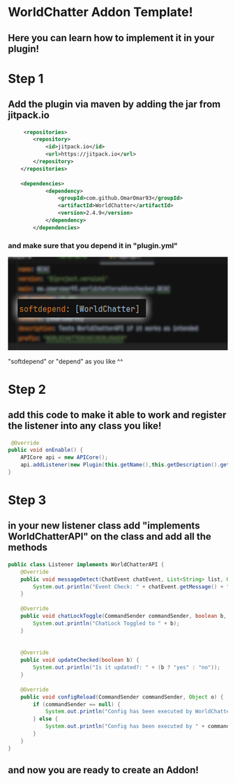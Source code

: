 # WorldChatter Addon Template!
## Here you can learn how to implement it in your plugin!

# Step 1
## Add the plugin via maven by adding the jar from jitpack.io
```xml
     <repositories>
		<repository>
		    <id>jitpack.io</id>
		    <url>https://jitpack.io</url>
		</repository>
	</repositories>

    <dependencies>
            <dependency>
                <groupId>com.github.OmarOmar93</groupId>
                <artifactId>WorldChatter</artifactId>
                <version>2.4.9</version>
            </dependency>
        </dependencies>
```
### and make sure that you depend it in "plugin.yml"
![pluginyml.png](pluginyml.png)

"softdepend" or "depend" as you like ^^

# Step 2
## add this code to make it able to work and register the listener into any class you like!
```java
 @Override
public void onEnable() {
    APICore api = new APICore();
    api.addListener(new Plugin(this.getName(),this.getDescription().getDescription(),this.getDescription().getAuthors()), new Listener());
}
```
# Step 3
## in your new listener class add "implements WorldChatterAPI" on the class and add all the methods
```java
public class Listener implements WorldChatterAPI {
    @Override
    public void messageDetect(ChatEvent chatEvent, List<String> list, Object o) {
        System.out.println("Event Check: " + chatEvent.getMessage() + " flags: " + String.join(", ", list));
    }

    @Override
    public void chatLockToggle(CommandSender commandSender, boolean b, Object o) {
        System.out.println("ChatLock Toggled to " + b);
    }


    @Override
    public void updateChecked(boolean b) {
        System.out.println("Is it updated?: " + (b ? "yes" : "no"));
    }

    @Override
    public void configReload(CommandSender commandSender, Object o) {
        if (commandSender == null) {
            System.out.println("Config has been executed by WorldChatter");
        } else {
            System.out.println("Config has been executed by " + commandSender.getName());
        }
    }
}
```

## and now you are ready to create an Addon!
